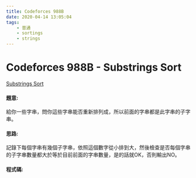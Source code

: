 ```yaml
---
title: Codeforces 988B
date: 2020-04-14 13:05:04
tags:
    - 普通
    - sortings
    - strings
---
```

# Codeforces 988B - Substrings Sort
[Substrings Sort](https://codeforces.com/problemset/problem/988/B)


#### 題意:
給你一些字串，問你這些字串能否重新排列成，所以前面的字串都是此字串的子字串。
<!-- more -->
#### 思路:
記錄下每個字串有幾個子字串，依照這個數字從小排到大，然後檢查是否每個字串的子字串數量都大於等於目前前面的字串數量，是的話就OK，否則輸出NO。

#### 程式碼:
<script src="https://gist.github.com/Daviswww/1c28cc0e18778558f044237db1d4d574.js"></script>